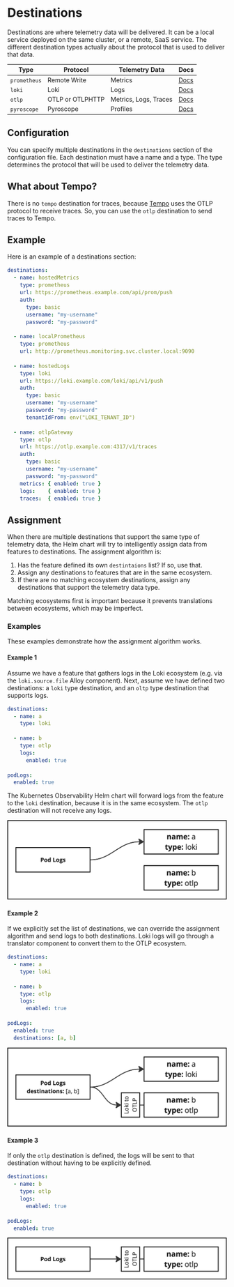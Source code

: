 # Destinations

Destinations are where telemetry data will be delivered. It can be a local service deployed on the same cluster, or a
remote, SaaS service. The different destination types actually about the protocol that is used to deliver that data.

| Type         | Protocol         | Telemetry Data        | Docs                    |
|--------------|------------------|-----------------------|-------------------------|
| `prometheus` | Remote Write     | Metrics               | [Docs](./prometheus.md) |
| `loki`       | Loki             | Logs                  | [Docs](./loki.md)       |
| `otlp`       | OTLP or OTLPHTTP | Metrics, Logs, Traces | [Docs](./otlp.md)       |
| `pyroscope`  | Pyroscope        | Profiles              | [Docs](./pyroscope.md)  |

## Configuration

You can specify multiple destinations in the `destinations` section of the configuration file. Each destination must
have a name and a type. The type determines the protocol that will be used to deliver the telemetry data.

## What about Tempo?

There is no `tempo` destination for traces, because [Tempo](https://grafana.com/oss/tempo/) uses the OTLP protocol to
receive traces. So, you can use the `otlp` destination to send traces to Tempo.

## Example

Here is an example of a destinations section:

```yaml
destinations:
  - name: hostedMetrics
    type: prometheus
    url: https://prometheus.example.com/api/prom/push
    auth:
      type: basic
      username: "my-username"
      password: "my-password"

  - name: localPrometheus
    type: prometheus
    url: http://prometheus.monitoring.svc.cluster.local:9090

  - name: hostedLogs
    type: loki
    url: https://loki.example.com/loki/api/v1/push
    auth:
      type: basic
      username: "my-username"
      password: "my-password"
      tenantIdFrom: env("LOKI_TENANT_ID")

  - name: otlpGateway
    type: otlp
    url: https://otlp.example.com:4317/v1/traces
    auth:
      type: basic
      username: "my-username"
      password: "my-password"
    metrics: { enabled: true }
    logs:    { enabled: true }
    traces:  { enabled: true }
```

## Assignment

When there are multiple destinations that support the same type of telemetry data, the Helm chart will try to
intelligently assign data from features to destinations. The assignment algorithm is:

1.  Has the feature defined its own `destintaions` list? If so, use that.
2.  Assign any destinations to features that are in the same ecosystem.
3.  If there are no matching ecosystem destinations, assign any destinations that support the telemetry data type.

Matching ecosystems first is important because it prevents translations between ecosystems, which may be imperfect.

### Examples

These examples demonstrate how the assignment algorithm works.

#### Example 1

Assume we have a feature that gathers logs in the Loki ecosystem (e.g. via the `loki.source.file` Alloy component).
Next, assume we have defined two destinations: a `loki` type destination, and an `oltp` type destination that supports
logs.

```yaml
destinations:
  - name: a
    type: loki

  - name: b
    type: otlp
    logs:
      enabled: true

podLogs:
  enabled: true
```

The Kubernetes Observability Helm chart will forward logs from the feature to the `loki` destination, because it is in
the same ecosystem. The `otlp` destination will not receive any logs.

![Example 1](./.images/example1.png)

#### Example 2

If we explicitly set the list of destinations, we can override the assignment algorithm and send logs to both
destinations. Loki logs will go through a translator component to convert them to the OTLP ecosystem.

```yaml
destinations:
  - name: a
    type: loki

  - name: b
    type: otlp
    logs:
      enabled: true

podLogs:
  enabled: true
  destinations: [a, b]
```

![Example 2](./.images/example2.png)

#### Example 3

If only the `otlp` destination is defined, the logs will be sent to that destination without having to be explicitly
defined.

```yaml
destinations:
  - name: b
    type: otlp
    logs:
      enabled: true

podLogs:
  enabled: true
```

![Example 3](./.images/example3.png)
